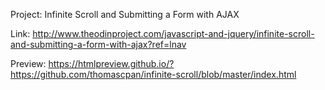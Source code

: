 Project: Infinite Scroll and Submitting a Form with AJAX

Link: http://www.theodinproject.com/javascript-and-jquery/infinite-scroll-and-submitting-a-form-with-ajax?ref=lnav

Preview: https://htmlpreview.github.io/?https://github.com/thomascpan/infinite-scroll/blob/master/index.html